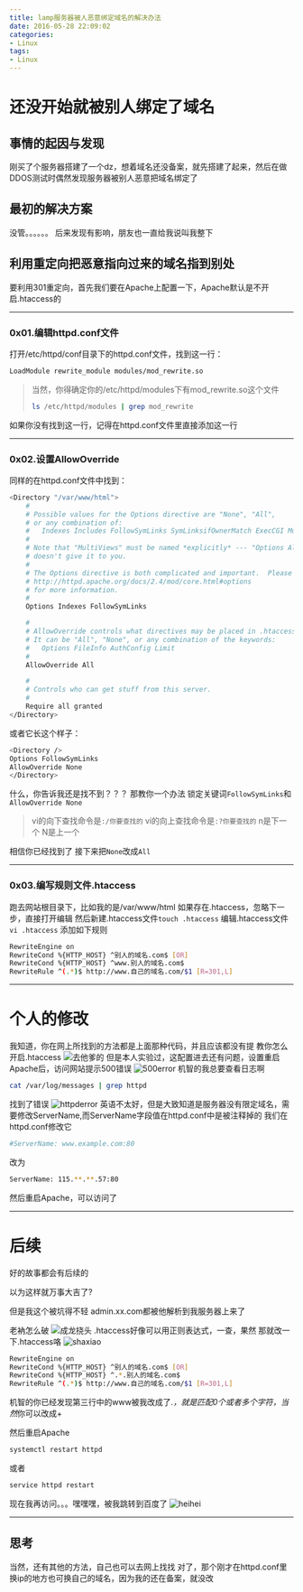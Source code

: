 ```yaml
---
title: lamp服务器被人恶意绑定域名的解决办法
date: 2016-05-28 22:09:02
categories: 
- Linux
tags: 
- Linux
---
```

# 还没开始就被别人绑定了域名

## 事情的起因与发现
刚买了个服务器搭建了一个dz，想着域名还没备案，就先搭建了起来，然后在做DDOS测试时偶然发现服务器被别人恶意把域名绑定了

## 最初的解决方案
没管。。。。。。
后来发现有影响，朋友也一直给我说叫我整下

## 利用重定向把恶意指向过来的域名指到别处
要利用301重定向，首先我们要在Apache上配置一下，Apache默认是不开启.htaccess的


<!--more-->


----------


### 0x01.编辑httpd.conf文件

打开/etc/httpd/conf目录下的httpd.conf文件，找到这一行：
```bash
LoadModule rewrite_module modules/mod_rewrite.so
```
>  当然，你得确定你的/etc/httpd/modules下有mod_rewrite.so这个文件
> ```bash
> ls /etc/httpd/modules | grep mod_rewrite
> ```
如果你没有找到这一行，记得在httpd.conf文件里直接添加这一行


----------


### 0x02.设置AllowOverride

同样的在httpd.conf文件中找到：
```bash
<Directory "/var/www/html">
    #
    # Possible values for the Options directive are "None", "All",
    # or any combination of:
    #   Indexes Includes FollowSymLinks SymLinksifOwnerMatch ExecCGI MultiViews
    #
    # Note that "MultiViews" must be named *explicitly* --- "Options All"
    # doesn't give it to you.
    #
    # The Options directive is both complicated and important.  Please see
    # http://httpd.apache.org/docs/2.4/mod/core.html#options
    # for more information.
    #
    Options Indexes FollowSymLinks

    #
    # AllowOverride controls what directives may be placed in .htaccess files.
    # It can be "All", "None", or any combination of the keywords:
    #   Options FileInfo AuthConfig Limit
    #
    AllowOverride All

    #
    # Controls who can get stuff from this server.
    #
    Require all granted
</Directory>
```
或者它长这个样子：
```bash
<Directory />
Options FollowSymLinks
AllowOverride None
</Directory>
```
什么，你告诉我还是找不到？？？
那教你一个办法
锁定关键词`FollowSymLinks`和`AllowOverride None`

> vi的向下查找命令是`:/你要查找的`
> vi的向上查找命令是`:?你要查找的`
> n是下一个
> N是上一个

相信你已经找到了
接下来把`None`改成`All`


----------


### 0x03.编写规则文件.htaccess
跑去网站根目录下，比如我的是/var/www/html
如果存在.htaccess，忽略下一步，直接打开编辑
然后新建.htaccess文件`touch .htaccess`
编辑.htaccess文件`vi .htaccess`
添加如下规则
```bash
RewriteEngine on
RewriteCond %{HTTP_HOST} ^别人的域名.com$ [OR]
RewriteCond %{HTTP_HOST} ^www.别人的域名.com$
RewriteRule ^(.*)$ http://www.自己的域名.com/$1 [R=301,L]
```


----------


# 个人的修改
我知道，你在网上所找到的方法都是上面那种代码，并且应该都没有提 教你怎么开启.htaccess
![去他爹的](http://7xusrl.com1.z0.glb.clouddn.com/%E6%9A%B4%E6%BC%AB%E5%8E%BB%E4%BB%96%E7%88%B9%E7%9A%84%E9%80%BB%E8%BE%91.jpg)
但是本人实验过，这配置进去还有问题，设置重启Apache后，访问网站提示500错误
![500error](http://7xusrl.com1.z0.glb.clouddn.com/500error.png)
机智的我总要查看日志啊
```bash
cat /var/log/messages | grep httpd
```
找到了错误
![httpderror](http://7xusrl.com1.z0.glb.clouddn.com/QQ%E5%9B%BE%E7%89%8720160528214617.png)
英语不太好，但是大致知道是服务器没有限定域名，需要修改ServerName,而ServerName字段值在httpd.conf中是被注释掉的
我们在httpd.conf修改它
```bash
#ServerName: www.example.com:80
```
改为
```bash
ServerName: 115.**.**.57:80
```
然后重启Apache，可以访问了


----------


# 后续
好的故事都会有后续的

以为这样就万事大吉了?

但是我这个被坑得不轻
admin.xx.com都被他解析到我服务器上来了

老衲怎么破
![成龙挠头](http://7xusrl.com1.z0.glb.clouddn.com/%E6%9A%B4%E6%BC%AB%E6%88%90%E9%BE%99.jpg)
.htaccess好像可以用正则表达式，一查，果然
那就改一下.htaccess咯
![shaxiao](http://7xusrl.com1.z0.glb.clouddn.com/%E6%9A%B4%E6%BC%AB%E5%82%BB%E7%AC%91.jpg)
```bash
RewriteEngine on
RewriteCond %{HTTP_HOST} ^别人的域名.com$ [OR]
RewriteCond %{HTTP_HOST} ^.*.别人的域名.com$
RewriteRule ^(.*)$ http://www.自己的域名.com/$1 [R=301,L]
```
机智的你已经发现第三行中的www被我改成了.*，就是匹配0个或者多个字符，当然*你可以改成+

然后重启Apache

```bash
systemctl restart httpd
```
或者
```bash
service httpd restart
```

现在我再访问。。。嘿嘿嘿，被我跳转到百度了
![heihei](http://7xusrl.com1.z0.glb.clouddn.com/%E6%9A%B4%E6%BC%AB%E5%98%BF%E5%98%BF%E5%98%BF.jpeg)


----------


## 思考
当然，还有其他的方法，自己也可以去网上找找
对了，那个刚才在httpd.conf里换ip的地方也可换自己的域名，因为我的还在备案，就没改



